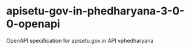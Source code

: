 # apisetu-gov-in-phedharyana-3-0-0-openapi
OpenAPI specification for apisetu.gov.in API vphedharyana
